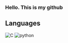 ### Hello. This is my github

## Languages
![C](https://img.shields.io/badge/C-00599C?style=for-the-badge&logo=c&logoColor=white)
![python](https://img.shields.io/badge/css3%20-%231572B6.svg?&style=for-the-badge&logo=css3&logoColor=white)
